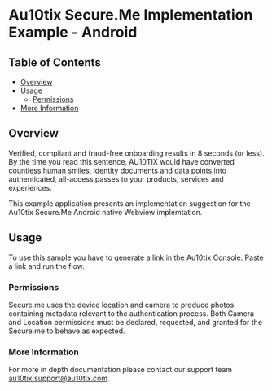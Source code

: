 # Au10tix Secure.Me Implementation Example - Android

## Table of Contents
- [Overview](#overview)
- [Usage](#usage)
    - [Permissions](#permissions)
- [More Information](#moreInformation)

## Overview
Verified, compliant and fraud-free onboarding results in 8 seconds (or less). By the time you read this sentence, AU10TIX would have converted countless human smiles, identity documents and data points into authenticated, all-access passes to your products, services and experiences.

This example application presents an implementation suggestion for the Au10tix Secure.Me Android native Webview implemtation.

## Usage
To use this sample you have to generate a link in the Au10tix Console. Paste a link and run the flow.


### Permissions
Secure.me uses the device location and camera to produce photos containing metadata relevant to the authentication process. 
Both Camera and Location permissions must be declared, requested, and granted for the Secure.me to behave as expected.

### More Information
For more in depth documentation please contact our support team au10tix.support@au10tix.com.
